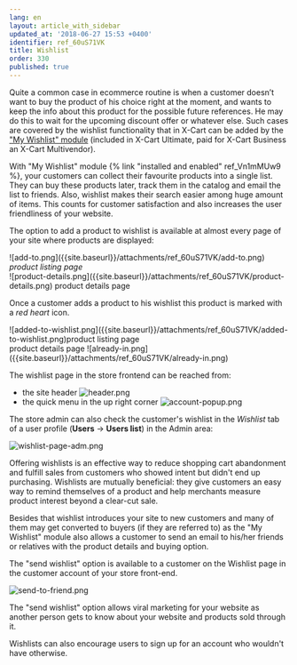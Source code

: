 ```yaml
---
lang: en
layout: article_with_sidebar
updated_at: '2018-06-27 15:53 +0400'
identifier: ref_60uS71VK
title: Wishlist
order: 330
published: true
---
```

Quite a common case in ecommerce routine is when a customer doesn’t want to buy the product of his choice right at the moment, and wants to keep the info about this product for the possible future references. He may do this to wait for the upcoming discount offer or whatever else. Such cases are covered by the wishlist functionality that in X-Cart can be added by the ["My Wishlist" module](https://market.x-cart.com/addons/my-wishlist.html) (included in X-Cart Ultimate, paid for X-Cart Business an X-Cart Multivendor).

With "My Wishlist" module {% link "installed and enabled" ref_Vn1mMUw9 %}, your customers can collect their favourite products into a single list. They can buy these products later, track them in the catalog and email the list to friends. Also, wishlist makes their search easier among huge amount of items. This counts for customer satisfaction and also increases the user friendliness of your website.

The option to add a product to wishlist is available at almost every page of your site where products are displayed:

  <div class="ui stackable three column grid">
    <div class="column" markdown="span">![add-to.png]({{site.baseurl}}/attachments/ref_60uS71VK/add-to.png) <i>product listing page</i></div>
    <div class="column" markdown="span">![product-details.png]({{site.baseurl}}/attachments/ref_60uS71VK/product-details.png) product details page</div>
  </div>


Once a customer adds a product to his wishlist this product is marked with a _red heart_ icon. 

   <div class="ui stackable three column grid">
     <div class="column" markdown="span">![added-to-wishlist.png]({{site.baseurl}}/attachments/ref_60uS71VK/added-to-wishlist.png)product listing page</div>
     <div class="column" markdown="span"> product details page ![already-in.png]({{site.baseurl}}/attachments/ref_60uS71VK/already-in.png)</div>
   </div>

                                                           
                                                           
The wishlist page in the store frontend can be reached from:

* the site header 
  ![header.png]({{site.baseurl}}/attachments/ref_60uS71VK/header.png)
* the quick menu in the up right corner
  ![account-popup.png]({{site.baseurl}}/attachments/ref_60uS71VK/account-popup.png)

The store admin can also check the customer's wishlist in the _Wishlist_ tab of a user profile (**Users** -> **Users list**) in the Admin area:

![wishlist-page-adm.png]({{site.baseurl}}/attachments/ref_60uS71VK/wishlist-page-adm.png)


Offering wishlists is an effective way to reduce shopping cart abandonment and fulfill sales from customers who showed intent but didn't end up purchasing. Wishlists are mutually beneficial: they give customers an easy way to remind themselves of a product and help merchants measure product interest beyond a clear-cut sale.

Besides that wishlist introduces your site to new customers and many of them may get converted to buyers (if they are referred to) as the "My Wishlist" module also allows a customer to send an email to his/her friends or relatives with the product details and buying option. 

The "send wishlist" option is available to a customer on the Wishlist page in the customer account of your store front-end.

![send-to-friend.png]({{site.baseurl}}/attachments/ref_60uS71VK/send-to-friend.png)

The "send wishlist" option allows viral marketing for your website as another person gets to know about your website and products sold through it. 

Wishlists can also encourage users to sign up for an account who wouldn't have otherwise.